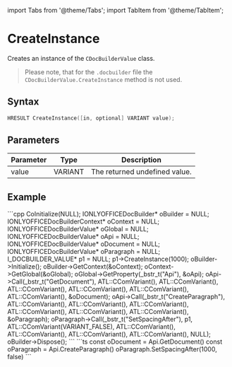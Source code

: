 import Tabs from '@theme/Tabs';
import TabItem from '@theme/TabItem';

# CreateInstance

Creates an instance of the `CDocBuilderValue` class.

> Please note, that for the `.docbuilder` file the `CDocBuilderValue.CreateInstance` method is not used.

## Syntax

```cpp
HRESULT CreateInstance([in, optional] VARIANT value);
```

## Parameters

| Parameter | Type    | Description                   |
| --------- | ------- | ----------------------------- |
| value     | VARIANT | The returned undefined value. | A value from which an instance will be created. |

## Example

<Tabs>
    <TabItem value="com" label="COM">
        ```cpp
        CoInitialize(NULL);
        IONLYOFFICEDocBuilder* oBuilder = NULL;
        IONLYOFFICEDocBuilderContext* oContext = NULL;
        IONLYOFFICEDocBuilderValue* oGlobal = NULL;
        IONLYOFFICEDocBuilderValue* oApi = NULL;
        IONLYOFFICEDocBuilderValue* oDocument = NULL;
        IONLYOFFICEDocBuilderValue* oParagraph = NULL;
        I_DOCBUILDER_VALUE* p1 = NULL;
        p1->CreateInstance(1000);
        oBuilder->Initialize();
        oBuilder->GetContext(&oContext);
        oContext->GetGlobal(&oGlobal);
        oGlobal->GetProperty(_bstr_t("Api"), &oApi);
        oApi->Call(_bstr_t("GetDocument"), ATL::CComVariant(), ATL::CComVariant(), ATL::CComVariant(), ATL::CComVariant(), ATL::CComVariant(), ATL::CComVariant(), &oDocument);
        oApi->Call(_bstr_t("CreateParagraph"), ATL::CComVariant(), ATL::CComVariant(), ATL::CComVariant(), ATL::CComVariant(), ATL::CComVariant(), ATL::CComVariant(), &oParagraph);
        oParagraph->Call(_bstr_t("SetSpacingAfter"), p1, ATL::CComVariant(VARIANT_FALSE), ATL::CComVariant(), ATL::CComVariant(), ATL::CComVariant(), ATL::CComVariant(), NULL);
        oBuilder->Dispose();
        ```
    </TabItem>
    <TabItem value="builder" label=".docbuilder">
        ```ts
        const oDocument = Api.GetDocument()
        const oParagraph = Api.CreateParagraph()
        oParagraph.SetSpacingAfter(1000, false)
        ```
    </TabItem>
</Tabs>
